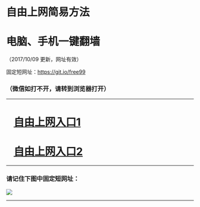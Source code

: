 ﻿# 自由上网简易方法

# 电脑、手机一键翻墙

（2017/10/09 更新，网址有效）

固定短网址：https://git.io/free99

### （微信如打不开，请转到浏览器打开）


***





# &nbsp;&nbsp; <a href="http://ft2125016773.fwq-tz-1001.info/fwqtz01.html?t=100900111432 " target="_blank">自由上网入口1</a>
# &nbsp;&nbsp; <a href="http://ft3273028278.fwq-tz-1002.info/fwqtz02.html?t=100900110701 " target="_blank">自由上网入口2</a>
***

### 请记住下图中固定短网址：

<img src="https://s3-us-west-2.amazonaws.com/fwq-1001/yjfq-20170905okok.png" /> 


***

